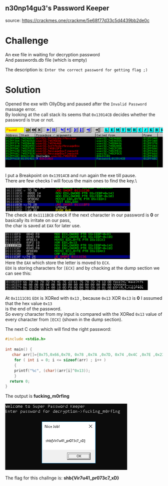 ## n30np14gu3's Password Keeper
source: https://crackmes.one/crackme/5e68f77d33c5d4439bb2de0c

# Challenge

An exe file in waiting for decryption password \
And passwords.db file (which is empty)

The description is: `Enter the correct password for getting flag ;)`

# Solution

Opened the exe with OllyDbg and paused after the `Invalid Password` massage error.\
By looking at the call stack its seems that `0x13914CB` decides whether the password is true or not.

![](call_stack.png)

I put a Breakpoint on `0x13914CB` and run again the exe till pause.\
There are few checks I will focus the main ones to find the key.\

![](next_char.png)\
The check at `0x1111BCB` check if the next character in our password is __0__ or basically its irritate on our pass,\
the char is saved at `EAX` for later use.

![](xor_check.png)\
Here the `EAX` which store the letter is moved to `ECX`.\
`EDX` is storing characters for `[ECX]` and by chacking at the dump section we can see this:

![](dump_section.png)

At `0x1111C01` `EDX` is XORed with `0x13` , because `0x13` XOR `0x13` is __0__ I assumed that the hex value `0x13`\
is the end of the password.\
So every character from my input is compared with the  XORed `0x13` value of every character from `[ECX]` (shown in the dump section).

The next C code which will find the right password:

```C
#include <stdio.h>

int main() {
   char arr[]={0x75,0x66,0x70, 0x78 ,0x7A ,0x7D, 0x74 ,0x4C ,0x7E ,0x23 ,0x61 ,0x75 ,0x7A,0x7D,0x74};
    for ( int i = 0; i <= sizeof(arr) ; i++ )
    {
    printf("%c", (char)(arr[i]^0x13)); 
    }
  return 0;
}
```

The output is __fucking_m0rfing__

![](solution.png)

The flag for this challnge is: __shb{Vir7u41_pr073c7_xD}__

